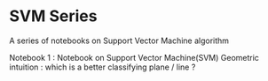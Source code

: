 # SVM Series
A series of notebooks on Support Vector Machine algorithm

Notebook 1 : Notebook on Support Vector Machine(SVM) Geometric intuition : which is a better classifying plane / line ?
